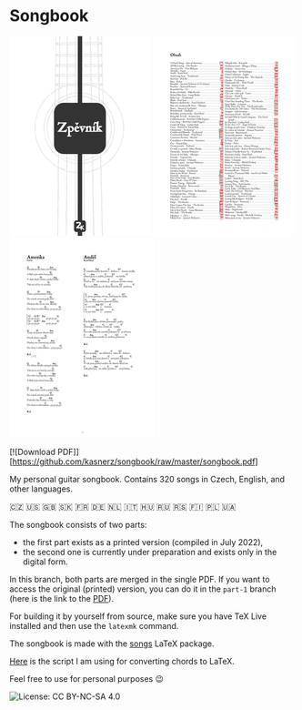 # Songbook

![cover](img/cover.png) ![index](img/index.png) ![index](img/page.png)

[![Download PDF]][https://github.com/kasnerz/songbook/raw/master/songbook.pdf]

My personal guitar songbook. Contains 320 songs in Czech, English, and other languages.

:czech_republic: :us: :uk: :slovakia: :fr: :de: :netherlands: :it: :hungary: :ru: :serbia: :finland: :poland: :ukraine:

The songbook consists of two parts: 
- the first part exists as a printed version (compiled in July 2022),
- the second one is currently under preparation and exists only in the digital form.

In this branch, both parts are merged in the single PDF. If you want to access the original (printed) version, you can do it in the `part-1` branch (here is the link to the [PDF](https://github.com/kasnerz/songbook/raw/part-1/songbook.pdf)).



For building it by yourself from source, make sure you have TeX Live installed and then use the
`latexmk` command.

The songbook is made with the [songs](http://songs.sourceforge.net) LaTeX package. 

[Here](https://github.com/kasnerz/chords2latex) is the script I am using for converting chords to LaTeX.


Feel free to use for personal purposes :wink:

![License: CC BY-NC-SA 4.0](https://licensebuttons.net/l/by-nc-sa/4.0/80x15.png)
